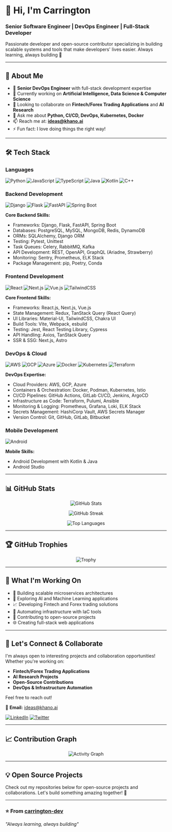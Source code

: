 # 👋 Hi, I'm Carrington

### Senior Software Engineer | DevOps Engineer | Full-Stack Developer

Passionate developer and open-source contributor specializing in building scalable systems and tools that make developers' lives easier. Always learning, always building 🚀

---

## 🚀 About Me

- 💼 **Senior DevOps Engineer** with full-stack development expertise
- 🌱 Currently working on **Artificial Intelligence, Data Science & Computer Science**
- 👯 Looking to collaborate on **Fintech/Forex Trading Applications** and **AI Research**
- 💬 Ask me about **Python, CI/CD, DevOps, Kubernetes, Docker**
- 📫 Reach me at: **[ideas@khano.ai](mailto:ideas@khano.ai)**
- ⚡ Fun fact: I love doing things the right way!

---

## 🛠️ Tech Stack

### Languages
![Python](https://img.shields.io/badge/-Python-3776AB?style=flat-square&logo=python&logoColor=white)
![JavaScript](https://img.shields.io/badge/-JavaScript-F7DF1E?style=flat-square&logo=javascript&logoColor=black)
![TypeScript](https://img.shields.io/badge/-TypeScript-3178C6?style=flat-square&logo=typescript&logoColor=white)
![Java](https://img.shields.io/badge/-Java-007396?style=flat-square&logo=java&logoColor=white)
![Kotlin](https://img.shields.io/badge/-Kotlin-7F52FF?style=flat-square&logo=kotlin&logoColor=white)
![C++](https://img.shields.io/badge/-C++-00599C?style=flat-square&logo=cplusplus&logoColor=white)

### Backend Development
![Django](https://img.shields.io/badge/-Django-092E20?style=flat-square&logo=django&logoColor=white)
![Flask](https://img.shields.io/badge/-Flask-000000?style=flat-square&logo=flask&logoColor=white)
![FastAPI](https://img.shields.io/badge/-FastAPI-009688?style=flat-square&logo=fastapi&logoColor=white)
![Spring Boot](https://img.shields.io/badge/-Spring_Boot-6DB33F?style=flat-square&logo=spring-boot&logoColor=white)

**Core Backend Skills:**
- Frameworks: Django, Flask, FastAPI, Spring Boot
- Databases: PostgreSQL, MySQL, MongoDB, Redis, DynamoDB
- ORMs: SQLAlchemy, Django ORM
- Testing: Pytest, Unittest
- Task Queues: Celery, RabbitMQ, Kafka
- API Development: REST, OpenAPI, GraphQL (Ariadne, Strawberry)
- Monitoring: Sentry, Prometheus, ELK Stack
- Package Management: pip, Poetry, Conda

### Frontend Development
![React](https://img.shields.io/badge/-React-61DAFB?style=flat-square&logo=react&logoColor=black)
![Next.js](https://img.shields.io/badge/-Next.js-000000?style=flat-square&logo=next.js&logoColor=white)
![Vue.js](https://img.shields.io/badge/-Vue.js-4FC08D?style=flat-square&logo=vue.js&logoColor=white)
![TailwindCSS](https://img.shields.io/badge/-TailwindCSS-06B6D4?style=flat-square&logo=tailwind-css&logoColor=white)

**Core Frontend Skills:**
- Frameworks: React.js, Next.js, Vue.js
- State Management: Redux, TanStack Query (React Query)
- UI Libraries: Material-UI, TailwindCSS, Chakra UI
- Build Tools: Vite, Webpack, esbuild
- Testing: Jest, React Testing Library, Cypress
- API Handling: Axios, TanStack Query
- SSR & SSG: Next.js, Astro

### DevOps & Cloud
![AWS](https://img.shields.io/badge/-AWS-232F3E?style=flat-square&logo=amazon-aws&logoColor=white)
![GCP](https://img.shields.io/badge/-GCP-4285F4?style=flat-square&logo=google-cloud&logoColor=white)
![Azure](https://img.shields.io/badge/-Azure-0078D4?style=flat-square&logo=microsoft-azure&logoColor=white)
![Docker](https://img.shields.io/badge/-Docker-2496ED?style=flat-square&logo=docker&logoColor=white)
![Kubernetes](https://img.shields.io/badge/-Kubernetes-326CE5?style=flat-square&logo=kubernetes&logoColor=white)
![Terraform](https://img.shields.io/badge/-Terraform-7B42BC?style=flat-square&logo=terraform&logoColor=white)

**DevOps Expertise:**
- Cloud Providers: AWS, GCP, Azure
- Containers & Orchestration: Docker, Podman, Kubernetes, Istio
- CI/CD Pipelines: GitHub Actions, GitLab CI/CD, Jenkins, ArgoCD
- Infrastructure as Code: Terraform, Pulumi, Ansible
- Monitoring & Logging: Prometheus, Grafana, Loki, ELK Stack
- Secrets Management: HashiCorp Vault, AWS Secrets Manager
- Version Control: Git, GitHub, GitLab, Bitbucket

### Mobile Development
![Android](https://img.shields.io/badge/-Android-3DDC84?style=flat-square&logo=android&logoColor=white)

**Mobile Skills:**
- Android Development with Kotlin & Java
- Android Studio

---

## 📊 GitHub Stats

<div align="center">

![GitHub Stats](https://github-readme-stats.vercel.app/api?username=carrington-dev&show_icons=true&theme=radical&hide_border=true&count_private=true)

![GitHub Streak](https://github-readme-streak-stats.herokuapp.com/?user=carrington-dev&theme=radical&hide_border=true)

![Top Languages](https://github-readme-stats.vercel.app/api/top-langs/?username=carrington-dev&layout=compact&theme=radical&hide_border=true&langs_count=8)

</div>

---

## 🏆 GitHub Trophies

<div align="center">

![Trophy](https://github-profile-trophy.vercel.app/?username=carrington-dev&theme=radical&no-frame=true&no-bg=false&margin-w=4&row=1)

</div>

---

## 💼 What I'm Working On

- 🚀 Building scalable microservices architectures
- 🤖 Exploring AI and Machine Learning applications
- 📈 Developing Fintech and Forex trading solutions
- 🔧 Automating infrastructure with IaC tools
- 📝 Contributing to open-source projects
- 🌐 Creating full-stack web applications

---

## 🤝 Let's Connect & Collaborate

I'm always open to interesting projects and collaboration opportunities! Whether you're working on:
- **Fintech/Forex Trading Applications**
- **AI Research Projects**
- **Open-Source Contributions**
- **DevOps & Infrastructure Automation**

Feel free to reach out!

📧 **Email:** [ideas@khano.ai](mailto:ideas@khano.ai)

[![LinkedIn](https://img.shields.io/badge/-LinkedIn-0077B5?style=flat-square&logo=linkedin&logoColor=white)](https://linkedin.com/in/carrington-dev)
[![Twitter](https://img.shields.io/badge/-Twitter-1DA1F2?style=flat-square&logo=twitter&logoColor=white)](https://twitter.com/carrington_dev)

---

## 📈 Contribution Graph

<div align="center">

![Activity Graph](https://github-readme-activity-graph.vercel.app/graph?username=carrington-dev&theme=redical&hide_border=true)

</div>

---

## 💡 Open Source Projects

Check out my repositories below for open-source projects and collaborations. Let's build something amazing together! 🚀

---

### ⭐️ From [carrington-dev](https://github.com/carrington-dev)

*"Always learning, always building"*

